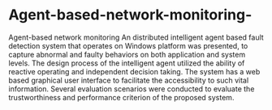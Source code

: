 # Agent-based-network-monitoring-
Agent-based network monitoring 
An  distributed intelligent agent based fault detection system that operates on Windows platform was presented, to capture abnormal and faulty behaviors on both application and system levels. The design process of the intelligent agent utilized the ability of reactive operating and independent decision taking. The system has a web based graphical user interface to facilitate the accessibility to such vital information. Several evaluation scenarios were conducted to evaluate the trustworthiness and performance criterion of the proposed system.
